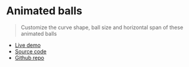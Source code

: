 # Animated balls

> Customize the curve shape, ball size and horizontal span of these animated balls

- [Live demo](https://css-animated-line-of-balls.rolandjlevy.repl.co/)
- [Source code](https://replit.com/@RolandJLevy/css-animated-line-of-balls#README.md)
- [Github repo](https://github.com/rolandjlevy/css-animated-line-of-balls)